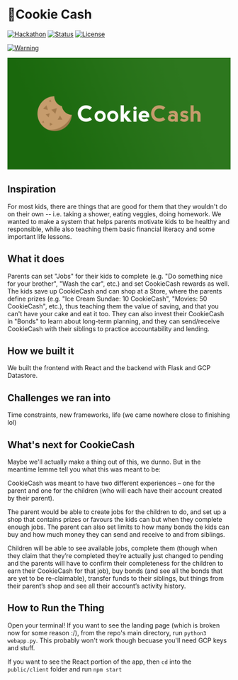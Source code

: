 # 🍪Cookie Cash 

[![Hackathon](https://img.shields.io/badge/Hackathon-YHack-orange)](https://www.yhack.org/) 
[![Status](https://img.shields.io/badge/status-not%20maintained-red)]() 
[![License](https://img.shields.io/badge/license-MIT-blue.svg)](LICENSE.md) 
  
[![Warning](https://img.shields.io/badge/prepare%20to%20see-hackathon%20spaghetti%20code-yellow)]()
  
![CookieCash logo](/github_media/Banner.png)

## Inspiration

For most kids, there are things that are good for them that they wouldn't do on their own -- i.e. taking a shower, eating veggies, doing homework. We wanted to make a system that helps parents motivate kids to be healthy and responsible, while also teaching them basic financial literacy and some important life lessons.

## What it does

Parents can set "Jobs" for their kids to complete (e.g. "Do something nice for your brother", "Wash the car", etc.) and set CookieCash rewards as well. The kids save up CookieCash and can shop at a Store, where the parents define prizes (e.g. "Ice Cream Sundae: 10 CookieCash", "Movies: 50 CookieCash", etc.), thus teaching them the value of saving, and that you can't have your cake and eat it too. They can also invest their CookieCash in "Bonds" to learn about long-term planning, and they can send/receive CookieCash with their siblings to practice accountability and lending.

## How we built it

We built the frontend with React and the backend with Flask and GCP Datastore.

## Challenges we ran into

Time constraints, new frameworks, life (we came nowhere close to finishing lol)

## What's next for CookieCash
Maybe we'll actually make a thing out of this, we dunno.
But in the meantime lemme tell you what this was meant to be:

CookieCash was meant to have two different experiences – one for the parent and one for the children (who will each have their account created by their parent).

The parent would be able to create jobs for the children to do, and set up a shop that contains prizes or favours the kids can but when they complete enough jobs. The parent can also set limits to how many bonds the kids can buy and how much money they can send and receive to and from siblings.

Children will be able to see available jobs, complete them (though when they claim that they’re completed they’re actually just changed to pending and the parents will have to confirm their completeness for the children to earn their CookieCash for that job), buy bonds (and see all the bonds that are yet to be re-claimable), transfer funds to their siblings, but things from their parent’s shop and see all their account’s activity history.


## How to Run the Thing
Open your terminal!
If you want to see the landing page (which is broken now for some reason :/), from the repo's main directory, run `python3 webapp.py`. This probably won't work though becuase you'll need GCP keys and stuff.

If you want to see the React portion of the app, then `cd` into the `public/client` folder and run `npm start`

